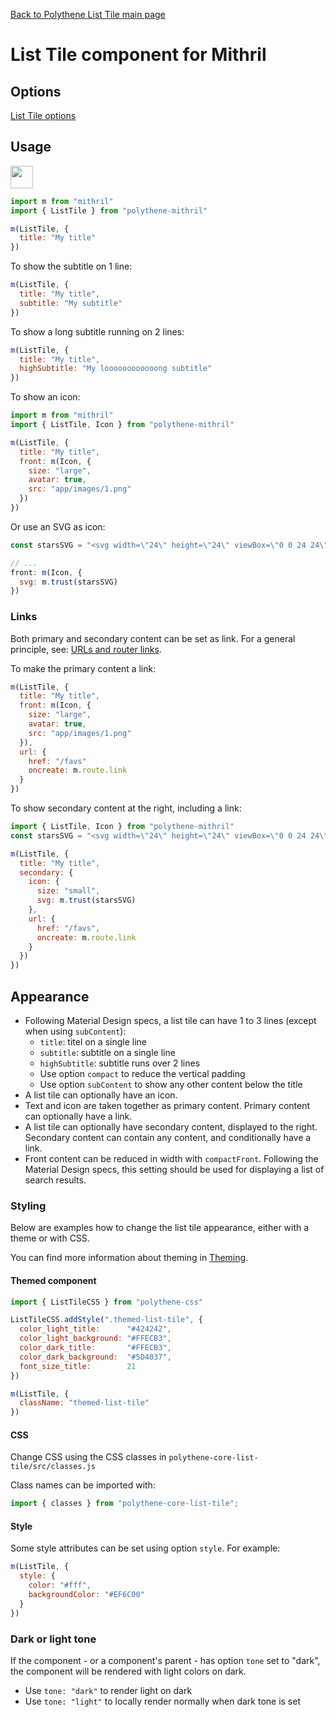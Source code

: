 [Back to Polythene List Tile main page](../list-tile.md)

# List Tile component for Mithril


## Options

[List Tile options](../list-tile.md)


## Usage

<a href="https://jsfiddle.net/ArthurClemens/eyksxemo/" target="_blank"><img src="https://arthurclemens.github.io/assets/polythene/docs/try-out-green.gif" height="36" /></a>

~~~javascript
import m from "mithril"
import { ListTile } from "polythene-mithril"

m(ListTile, {
  title: "My title"
})
~~~

To show the subtitle on 1 line:

~~~javascript
m(ListTile, {
  title: "My title",
  subtitle: "My subtitle"
})
~~~

To show a long subtitle running on 2 lines:

~~~javascript
m(ListTile, {
  title: "My title",
  highSubtitle: "My loooooooooooong subtitle"
})
~~~

To show an icon:

~~~javascript
import m from "mithril"
import { ListTile, Icon } from "polythene-mithril"

m(ListTile, {
  title: "My title",
  front: m(Icon, {
    size: "large",
    avatar: true,
    src: "app/images/1.png"
  })
})
~~~

Or use an SVG as icon:

~~~javascript
const starsSVG = "<svg width=\"24\" height=\"24\" viewBox=\"0 0 24 24\"><path d=\"M11.99 2C6.47 2 2 6.48 2 12s4.47 10 9.99 10C17.52 22 22 17.52 22 12S17.52 2 11.99 2zm4.24 16L12 15.45 7.77 18l1.12-4.81-3.73-3.23 4.92-.42L12 5l1.92 4.53 4.92.42-3.73 3.23L16.23 18z\"/></svg>"

// ...
front: m(Icon, {
  svg: m.trust(starsSVG)
})
~~~

### Links

Both primary and secondary content can be set as link. For a general principle, see: [URLs and router links](../../handling-urls.md).

To make the primary content a link:

~~~javascript
m(ListTile, {
  title: "My title",
  front: m(Icon, {
    size: "large",
    avatar: true,
    src: "app/images/1.png"
  }),
  url: {
    href: "/favs"
    oncreate: m.route.link
  }
})
~~~

To show secondary content at the right, including a link:

~~~javascript
import { ListTile, Icon } from "polythene-mithril"
const starsSVG = "<svg width=\"24\" height=\"24\" viewBox=\"0 0 24 24\"><path d=\"M11.99 2C6.47 2 2 6.48 2 12s4.47 10 9.99 10C17.52 22 22 17.52 22 12S17.52 2 11.99 2zm4.24 16L12 15.45 7.77 18l1.12-4.81-3.73-3.23 4.92-.42L12 5l1.92 4.53 4.92.42-3.73 3.23L16.23 18z\"/></svg>"

m(ListTile, {
  title: "My title",
  secondary: {
    icon: {
      size: "small",
      svg: m.trust(starsSVG)
    },
    url: {
      href: "/favs",
      oncreate: m.route.link
    }
  })
})
~~~


## Appearance

* Following Material Design specs, a list tile can have 1 to 3 lines (except when using `subContent`):
  * `title`: titel on a single line
  * `subtitle`: subtitle on a single line
  * `highSubtitle`: subtitle runs over 2 lines
  * Use option `compact` to reduce the vertical padding
  * Use option `subContent` to show any other content below the title
* A list tile can optionally have an icon.
* Text and icon are taken together as primary content. Primary content can optionally have a link.
* A list tile can optionally have secondary content, displayed to the right. Secondary content can contain any content, and conditionally have a link.
* Front content can be reduced in width with `compactFront`. Following the Material Design specs, this setting should be used for displaying a list of search results.

### Styling

Below are examples how to change the list tile appearance, either with a theme or with CSS.

You can find more information about theming in  [Theming](../../theming.md).

#### Themed component

~~~javascript
import { ListTileCSS } from "polythene-css"

ListTileCSS.addStyle(".themed-list-tile", {
  color_light_title:      "#424242",
  color_light_background: "#FFECB3",
  color_dark_title:       "#FFECB3",
  color_dark_background:  "#5D4037",
  font_size_title:        21
})

m(ListTile, {
  className: "themed-list-tile"
})
~~~

#### CSS

Change CSS using the CSS classes in `polythene-core-list-tile/src/classes.js`

Class names can be imported with:

~~~javascript
import { classes } from "polythene-core-list-tile";
~~~

#### Style

Some style attributes can be set using option `style`. For example:

~~~javascript
m(ListTile, {
  style: {
    color: "#fff",
    backgroundColor: "#EF6C00"
  }
})
~~~

### Dark or light tone

If the component - or a component's parent - has option `tone` set to "dark", the component will be rendered with light colors on dark. 

* Use `tone: "dark"` to render light on dark
* Use `tone: "light"` to locally render normally when dark tone is set


